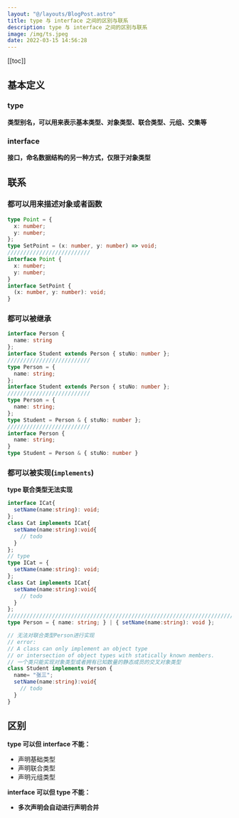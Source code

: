```yaml
---
layout: "@/layouts/BlogPost.astro"
title: type 与 interface 之间的区别与联系
description: type 与 interface 之间的区别与联系
image: /img/ts.jpeg
date: 2022-03-15 14:56:28
---
```


[[toc]]

## 基本定义

### type

**类型别名，可以用来表示基本类型、对象类型、联合类型、元组、交集等**

### interface

**接口，命名数据结构的另一种方式，仅限于对象类型**

## 联系

### 都可以用来描述对象或者函数

```ts
type Point = {
  x: number;
  y: number;
};
type SetPoint = (x: number, y: number) => void;
//////////////////////////
interface Point {
  x: number;
  y: number;
}
interface SetPoint {
  (x: number, y: number): void;
}
```

### 都可以被继承

```ts
interface Person {
  name: string
};
interface Student extends Person { stuNo: number };
//////////////////////////
type Person = {
  name: string;
};
interface Student extends Person { stuNo: number };
//////////////////////////
type Person = {
  name: string;
};
type Student = Person & { stuNo: number };
//////////////////////////
interface Person {
  name: string;
}
type Student = Person & { stuNo: number }
```

### 都可以被实现(`implements`)

<n-alert class="my-4" type="error">**type 联合类型无法实现**</n-alert>

```ts
interface ICat{
  setName(name:string): void;
};
class Cat implements ICat{
  setName(name:string):void{
    // todo
  }
};
// type 
type ICat = {
  setName(name:string): void;
};
class Cat implements ICat{
  setName(name:string):void{
    // todo
  }
};
/////////////////////////////////////////////////////////////////////////////////////
type Person = { name: string; } | { setName(name:string): void };

// 无法对联合类型Person进行实现
// error: 
// A class can only implement an object type
// or intersection of object types with statically known members.
// 一个类只能实现对象类型或者拥有已知数量的静态成员的交叉对象类型
class Student implements Person {
  name= "张三";
  setName(name:string):void{
    // todo
  }
}
```

## 区别

**type 可以但 interface 不能：**
  - 声明基础类型
  - 声明联合类型
  - 声明元组类型

**interface 可以但 type 不能：**
  - **多次声明会自动进行声明合并**
